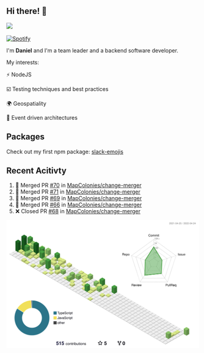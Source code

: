 ## Hi there! 👋

<p>
  <img src="https://github-readme-stats.vercel.app/api?username=syncush&theme=tokyonight">
</p>

[![Spotify](https://novatorem-rust.vercel.app/api/spotify)](https://open.spotify.com/user/syncush)

I'm **Daniel** and I'm a team leader and a backend software developer.

My interests:

⚡ NodeJS

☑️ Testing techniques and best practices

🌍 Geospatiality

🧠 Event driven architectures

## Packages
Check out my first npm package: [slack-emojis](https://www.npmjs.com/package/slack-emojis)

## Recent Acitivty
<!--START_SECTION:activity-->
1. 🎉 Merged PR [#70](https://github.com/MapColonies/change-merger/pull/70) in [MapColonies/change-merger](https://github.com/MapColonies/change-merger)
2. 🎉 Merged PR [#71](https://github.com/MapColonies/change-merger/pull/71) in [MapColonies/change-merger](https://github.com/MapColonies/change-merger)
3. 🎉 Merged PR [#69](https://github.com/MapColonies/change-merger/pull/69) in [MapColonies/change-merger](https://github.com/MapColonies/change-merger)
4. 🎉 Merged PR [#66](https://github.com/MapColonies/change-merger/pull/66) in [MapColonies/change-merger](https://github.com/MapColonies/change-merger)
5. ❌ Closed PR [#68](https://github.com/MapColonies/change-merger/pull/68) in [MapColonies/change-merger](https://github.com/MapColonies/change-merger)
<!--END_SECTION:activity-->

![contrib](./profile-3d-contrib/profile-green-animate.svg)
